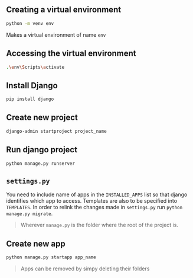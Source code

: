 ## Creating a virtual environment
```bash
python -m venv env
```
Makes a virtual environment of name `env`
## Accessing the virtual environment
```bash
.\env\Scripts\activate
```
## Install Django
```bash
pip install django
```
## Create new project
```bash
django-admin startproject project_name
```
## Run django project
```bash
python manage.py runserver
```
## `settings.py`
You need to include name of apps in the `INSTALLED_APPS` list so that django identifies which app to access.
Templates are also to be specified into `TEMPLATES`.
In order to relink the changes made in `settings.py` run `python manage.py migrate`.
> Wherever `manage.py` is the folder where the root of the project is.
## Create new app
```bash
python manage.py startapp app_name
```
> Apps can be removed by simpy deleting their folders